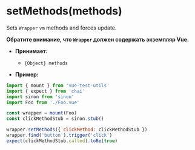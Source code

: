 # setMethods(methods)

Sets `Wrapper` `vm` methods and forces update.

**Обратите внимание, что `Wrapper` должен содержать экземпляр Vue.**

- **Принимает:**
  - `{Object} methods`

- **Пример:**

```js
import { mount } from 'vue-test-utils'
import { expect } from 'chai'
import sinon from 'sinon'
import Foo from './Foo.vue'

const wrapper = mount(Foo)
const clickMethodStub = sinon.stub()

wrapper.setMethods({ clickMethod: clickMethodStub })
wrapper.find('button').trigger('click')
expect(clickMethodStub.called).toBe(true)
```

